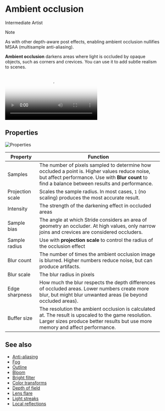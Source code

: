 # Ambient occlusion

<span class="label label-doc-level">Intermediate</span>
<span class="label label-doc-audience">Artist</span>

>[!Note]
>As with other depth-aware post effects, enabling ambient occlusion nullifies MSAA (multisample anti-aliasing).

**Ambient occlusion** darkens areas where light is occluded by opaque objects, such as corners and crevices. You can use it to add subtle realism to scenes.

<p>
<video autoplay loop class="responsive-video" poster="media/occlusion-on.jpg">
   <source src="media/occlusion.mp4" type="video/mp4">
</video>
</p>

## Properties

![Properties](media/ambient-occlusion-properties.png)

| Property | Function
|----------|---------
| Samples | The number of pixels sampled to determine how occluded a point is. Higher values reduce noise, but affect performance. Use with **Blur count** to find a balance between results and performance.
| Projection scale | Scales the sample radius. In most cases, `1` (no scaling) produces the most accurate result.
| Intensity | The strength of the darkening effect in occluded areas
| Sample bias | The angle at which Stride considers an area of geometry an occluder. At high values, only narrow joins and crevices are considered occluders.
| Sample radius | Use with **projection scale** to control the radius of the occlusion effect
| Blur count | The number of times the ambient occlusion image is blurred. Higher numbers reduce noise, but can produce artifacts.
| Blur scale | The blur radius in pixels
| Edge sharpness | How much the blur respects the depth differences of occluded areas. Lower numbers create more blur, but might blur unwanted areas (ie beyond occluded areas).
| Buffer size | The resolution the ambient occlusion is calculated at. The result is upscaled to the game resolution. Larger sizes produce better results but use more memory and affect performance.

## See also

* [Anti-aliasing](anti-aliasing.md)
* [Fog](fog.md)
* [Outline](outline.md)
* [Bloom](bloom.md)
* [Bright filter](bright-filter.md)
* [Color transforms](color-transforms/index.md)
* [Depth of field](depth-of-field.md)
* [Lens flare](lens-flare.md)
* [Light streaks](light-streaks.md)
* [Local reflections](local-reflections.md)